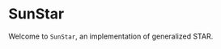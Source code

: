 SunStar
===============================================================================

Welcome to `SunStar`, an implementation of generalized STAR.



